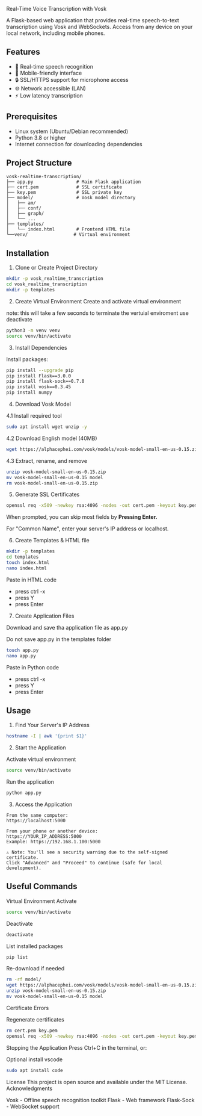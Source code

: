 Real-Time Voice Transcription with Vosk

A Flask-based web application that provides real-time speech-to-text transcription using Vosk and WebSockets. Access from any device on your local network, including mobile phones.

## Features

- 🎤 Real-time speech recognition
- 📱 Mobile-friendly interface
- 🔒 SSL/HTTPS support for microphone access
- 🌐 Network accessible (LAN)
- ⚡ Low latency transcription

## Prerequisites

- Linux system (Ubuntu/Debian recommended)
- Python 3.8 or higher
- Internet connection for downloading dependencies

## Project Structure
```
vosk-realtime-transcription/
├── app.py                # Main Flask application
├── cert.pem              # SSL certificate
├── key.pem               # SSL private key
├── model/                # Vosk model directory
│   ├── am/
│   ├── conf/
│   ├── graph/
│   └── ...
├── templates/
│   └── index.html        # Frontend HTML file
└──venv/                 # Virtual environment
```
## Installation

1. Clone or Create Project Directory
```bash
mkdir -p vosk_realtime_transcription
cd vosk_realtime_transcription
mkdir -p templates
```
2. Create Virtual Environment
Create and activate virtual environment

note: this will take a few seconds to terminate the vertuial enviroment use deactivate
```bash
python3 -m venv venv
source venv/bin/activate
```

3. Install Dependencies

Install packages:
```bash
pip install --upgrade pip
pip install Flask==3.0.0
pip install flask-sock==0.7.0
pip install vosk==0.3.45
pip install numpy
```
4. Download Vosk Model

4.1 Install required tool
```bash
sudo apt install wget unzip -y
```

4.2 Download English model (40MB)
```bash
wget https://alphacephei.com/vosk/models/vosk-model-small-en-us-0.15.zip
```
4.3 Extract, rename, and remove
```bash
unzip vosk-model-small-en-us-0.15.zip
mv vosk-model-small-en-us-0.15 model
rm vosk-model-small-en-us-0.15.zip
```

5. Generate SSL Certificates
```bash
openssl req -x509 -newkey rsa:4096 -nodes -out cert.pem -keyout key.pem -days 365
```
When prompted, you can skip most fields by **Pressing Enter.** 

For "Common Name", enter your server's IP address or localhost.

6. Create Templates & HTML file
```bash
mkdir -p templates
cd templates
touch index.html
nano index.html
```
Paste in HTML code
- press ctrl -x
- press Y
- press Enter

7. Create Application Files

Download and save tha application file as app.py

Do not save app.py in the templates folder

```bash
touch app.py
nano app.py
```
Paste in Python code
- press ctrl -x
- press Y
- press Enter

  
## Usage

1. Find Your Server's IP Address
```bash
hostname -I | awk '{print $1}'
```
2. Start the Application
   
Activate virtual environment
```bash
source venv/bin/activate
```
Run the application
```python
python app.py
```
3. Access the Application
```
From the same computer:
https://localhost:5000

From your phone or another device:
https://YOUR_IP_ADDRESS:5000
Example: https://192.168.1.100:5000

⚠️ Note: You'll see a security warning due to the self-signed certificate.
Click "Advanced" and "Proceed" to continue (safe for local development).
```
## Useful Commands

Virtual Environment Activate
```bash
source venv/bin/activate
```
Deactivate
```bash
deactivate
```

List installed packages
```bash
pip list
```


Re-download if needed
```bash
rm -rf model/
wget https://alphacephei.com/vosk/models/vosk-model-small-en-us-0.15.zip
unzip vosk-model-small-en-us-0.15.zip
mv vosk-model-small-en-us-0.15 model
```
Certificate Errors

Regenerate certificates
```bash
rm cert.pem key.pem
openssl req -x509 -newkey rsa:4096 -nodes -out cert.pem -keyout key.pem -days 365
```
Stopping the Application
Press Ctrl+C in the terminal, or:

Optional install vscode
```bash
sudo apt install code
```

License
This project is open source and available under the MIT License.
Acknowledgments

Vosk - Offline speech recognition toolkit
Flask - Web framework
Flask-Sock - WebSocket support
